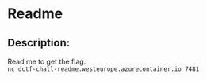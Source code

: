 
# Readme
## Description:
Read me to get the flag. \
```nc dctf-chall-readme.westeurope.azurecontainer.io 7481```



